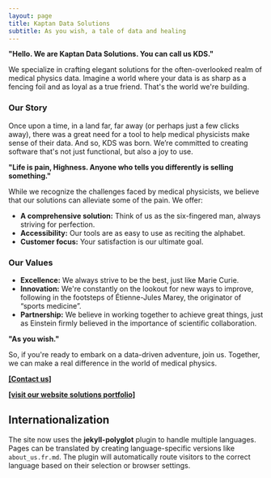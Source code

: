 ```yaml
---
layout: page
title: Kaptan Data Solutions
subtitle: As you wish, a tale of data and healing
---
```


**"Hello. We are Kaptan Data Solutions. You can call us KDS."**

We specialize in crafting elegant solutions for the often-overlooked realm of medical physics data. Imagine a world where your data is as sharp as a fencing foil and as loyal as a true friend. That's the world we're building. 

### Our Story

Once upon a time, in a land far, far away (or perhaps just a few clicks away), there was a great need for a tool to help medical physicists make sense of their data. And so, KDS was born. We’re committed to creating software that's not just functional, but also a joy to use.

**"Life is pain, Highness. Anyone who tells you differently is selling something."** 

While we recognize the challenges faced by medical physicists, we believe that our solutions can alleviate some of the pain. We offer:

* **A comprehensive solution:** Think of us as the six-fingered man, always striving for perfection.
* **Accessibility:** Our tools are as easy to use as reciting the alphabet.
* **Customer focus:** Your satisfaction is our ultimate goal.

### Our Values

* **Excellence:** We always strive to be the best, just like Marie Curie.
* **Innovation:** We're constantly on the lookout for new ways to improve, following in the footsteps of Étienne-Jules Marey, the originator of “sports medicine”.
* **Partnership:** We believe in working together to achieve great things, just as Einstein firmly believed in the importance of scientific collaboration.

**"As you wish."**

So, if you're ready to embark on a data-driven adventure, join us. Together, we can make a real difference in the world of medical physics.



**[[Contact us]](kaptandatasolutions@gmail.com)** 

**[[visit our website solutions portfolio]](https://kaptan-data.streamlit.app/)**

## Internationalization

The site now uses the **jekyll-polyglot** plugin to handle multiple languages.
Pages can be translated by creating language-specific versions like `about_us.fr.md`.
The plugin will automatically route visitors to the correct language based on
their selection or browser settings.
